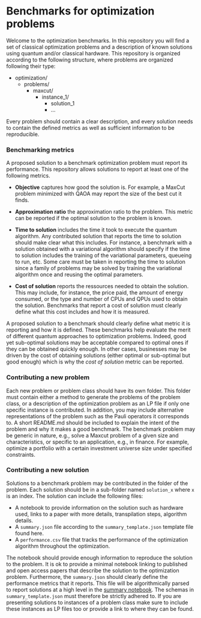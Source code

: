 # Benchmarks for optimization problems

Welcome to the optimization benchmarks. 
In this repository you will find a set of classical optimization problems and a description 
of known solutions using quantum and/or classical hardware.
This repository is organized according to the following structure, where problems are organized following their type:

- optimization/
    - problems/
        - maxcut/
            - instance_1/
                - solution_1
                - ...

Every problem should contain a clear description, and every solution needs to contain the defined metrics as well as sufficient information to be reproducible.


### Benchmarking metrics

A proposed solution to a benchmark optimization problem must report its performance.
This repository allows solutions to report at least one of the following metrics.

* **Objective** captures how good the solution is. For example, a MaxCut problem minimized
  with QAOA may report the size of the best cut it finds.
  
* **Approximation ratio** the approximation ratio to the problem. This metric can be reported
  if the optimal solution to the problem is known.
  
* **Time to solution** includes the time it took to execute the quantum algorithm. Any contributed
  solution that reports the time to solution should make clear what this includes. For instance,
  a benchmark with a solution obtained with a variational algorithm should specify if the time
  to solution includes the training of the variational parameters, queueing to run, etc. 
  Some care must be taken in reporting the time to solution since a family of problems may be solved by training the 
  variational algorithm once and reusing the optimal parameters.
  
* **Cost of solution** reports the ressources needed to obtain the solution. This may
  include, for instance, the price paid, the amount of energy consumed, or the type and number
  of CPUs and QPUs used to obtain the solution.
  Benchmarks that report a cost of solution must clearly define what this cost includes and how
  it is measured.

A proposed solution to a benchmark should clearly define what metric it is reporting and how it
is defined. These benchmarks help evaluate the merit of different quantum approaches to 
optimization problems. Indeed, good yet sub-optimal solutions may be acceptable compared to 
optimal ones if they can be obtained quickly enough. In other cases, businesses may be driven 
by the cost of obtaining solutions (either optimal or sub-optimal but good enough) which is
why the *cost of solution* metric can be reported.

### Contributing a new problem

Each new problem or problem class should have its own folder.
This folder must contain either a method to generate the problems of the problem class, or a 
description of the optimization problem as an LP file if only one specific instance is contributed.
In addition, you may include alternative representations of the problem such as the Pauli 
operators it corresponds to.
A short README.md should be included to explain the intent of the problem and why it makes a
good benchmark.
The benchmark problem may be generic in nature, e.g., solve a Maxcut problem of a given size
and characteristics, or specific to an application, e.g., in finance.
For example, optimize a portfolio with a certain investment universe size under specified
constraints.

### Contributing a new solution

Solutions to a benchmark problem may be contributed in the folder of the problem.
Each solution should be in a sub-folder named ``solution_x`` where ``x`` is an index.
The solution can include the following files:
* A notebook to provide information on the solution such as hardware used, links to a
  paper with more details, transpilation steps, algorithm details.
* A ``summary.json`` file according to the ``summary_template.json`` template file found here.
* A ``performance.csv`` file that tracks the performance of the optimization algorithm
  throughout the optimization.

The notebook should provide enough information to reproduce the solution to the problem.
It is ok to provide a minimal notebook linking to published and open access papers
that describe the solution to the optimization problem.
Furthermore, the ``summary.json`` should clearly define the performance metrics that it 
reports. 
This file will be algorithmically parsed to report solutions at a high level in
the [summary notebook](/optimization/solution_summary.ipynb).
The schemas in ``summary_template.json`` must therefore be strictly adhered to.
If you are presenting solutions to instances of a problem class make sure to include 
these instances as LP files too or provide a link to where they can be found.
